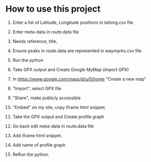 # How to use this project

1. Enter a list of Latitude, Longitude positions in latlong.csv file

1. Enter meta-data in route.data file
  1. Needs reference, title, 
  1. Ensure peaks in route.data are represented in waymarks.csv file

1. Run the python

1. Take GPX output and Create Google MyMap (import GPX)
  1. In https://www.google.com/maps/d/u/0/home "Create a new map"
  1. "Import", select GPX file
  1. "Share", make publicly accessible
  1. "Embed" on my site, copy iframe html snippet.

1. Take the GPX output and Create profile graph


1. Go back edit meta-data in route.data file
  1. Add iframe html snippet.
  1. Add name of profile graph

1. ReRun the python

